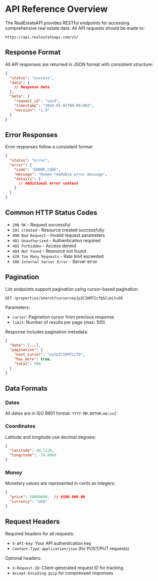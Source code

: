 # API Reference Overview

The RealEstateAPI provides RESTful endpoints for accessing comprehensive real estate data. All API requests should be made to:

```
https://api.realestateapi.com/v1/
```

## Response Format

All API responses are returned in JSON format with consistent structure:

```json
{
  "status": "success",
  "data": {
    // Response data
  },
  "meta": {
    "request_id": "uuid",
    "timestamp": "2024-01-01T00:00:00Z",
    "version": "1.0"
  }
}
```

## Error Responses

Error responses follow a consistent format:

```json
{
  "status": "error",
  "error": {
    "code": "ERROR_CODE",
    "message": "Human-readable error message",
    "details": {
      // Additional error context
    }
  }
}
```

## Common HTTP Status Codes

- `200 OK` - Request successful
- `201 Created` - Resource created successfully
- `400 Bad Request` - Invalid request parameters
- `401 Unauthorized` - Authentication required
- `403 Forbidden` - Access denied
- `404 Not Found` - Resource not found
- `429 Too Many Requests` - Rate limit exceeded
- `500 Internal Server Error` - Server error

## Pagination

List endpoints support pagination using cursor-based pagination:

```
GET /properties/search?cursor=eyJpZCI6MTIzfQ&limit=50
```

Parameters:
- `cursor`: Pagination cursor from previous response
- `limit`: Number of results per page (max: 100)

Response includes pagination metadata:

```json
{
  "data": [...],
  "pagination": {
    "next_cursor": "eyJpZCI6MTczfQ",
    "has_more": true,
    "total": 500
  }
}
```

## Data Formats

### Dates
All dates are in ISO 8601 format: `YYYY-MM-DDTHH:mm:ssZ`

### Coordinates
Latitude and longitude use decimal degrees:
```json
{
  "latitude": 40.7128,
  "longitude": -74.0060
}
```

### Money
Monetary values are represented in cents as integers:
```json
{
  "price": 50000000,  // $500,000.00
  "currency": "USD"
}
```

## Request Headers

Required headers for all requests:
- `X-API-Key`: Your API authentication key
- `Content-Type`: `application/json` (for POST/PUT requests)

Optional headers:
- `X-Request-ID`: Client-generated request ID for tracking
- `Accept-Encoding`: `gzip` for compressed responses